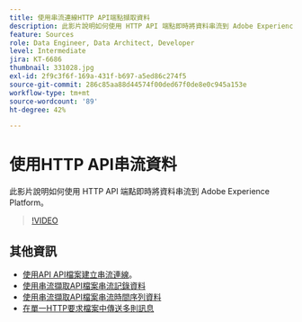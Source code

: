 ```yaml
---
title: 使用串流連線HTTP API端點擷取資料
description: 此影片說明如何使用 HTTP API 端點即時將資料串流到 Adobe Experience Platform。
feature: Sources
role: Data Engineer, Data Architect, Developer
level: Intermediate
jira: KT-6686
thumbnail: 331028.jpg
exl-id: 2f9c3f6f-169a-431f-b697-a5ed86c274f5
source-git-commit: 286c85aa88d44574f00ded67f0de8e0c945a153e
workflow-type: tm+mt
source-wordcount: '89'
ht-degree: 42%

---
```


# 使用HTTP API串流資料

此影片說明如何使用 HTTP API 端點即時將資料串流到 Adobe Experience Platform。

>[!VIDEO](https://video.tv.adobe.com/v/331028?learn=on&enablevpops)

## 其他資訊

* [使用API API檔案建立串流連線](https://experienceleague.adobe.com/docs/experience-platform/sources/api-tutorials/create/streaming/http.html)。
* [使用串流擷取API檔案串流記錄資料](https://experienceleague.adobe.com/docs/experience-platform/ingestion/tutorials/streaming-record-data.html)
* [使用串流擷取API檔案串流時間序列資料](https://experienceleague.adobe.com/docs/experience-platform/ingestion/tutorials/streaming-time-series-data.html)
* [在單一HTTP要求檔案中傳送多則訊息](https://experienceleague.adobe.com/docs/experience-platform/ingestion/tutorials/streaming-multiple-messages.html)